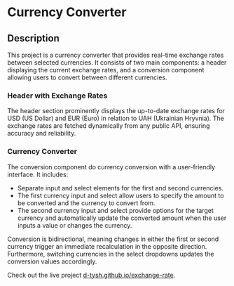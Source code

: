 # Currency Converter

## Description

This project is a currency converter that provides real-time exchange rates between selected currencies. It consists of two main components: a header displaying the current exchange rates, and a conversion component allowing users to convert between different currencies.

### Header with Exchange Rates

The header section prominently displays the up-to-date exchange rates for USD (US Dollar) and EUR (Euro) in relation to UAH (Ukrainian Hryvnia). The exchange rates are fetched dynamically from any public API, ensuring accuracy and reliability.

### Currency Converter

The conversion component do currency conversion with a user-friendly interface. It includes:

- Separate input and select elements for the first and second currencies.
- The first currency input and select allow users to specify the amount to be converted and the currency to convert from.
- The second currency input and select provide options for the target currency and automatically update the converted amount when the user inputs a value or changes the currency.

Conversion is bidirectional, meaning changes in either the first or second currency trigger an immediate recalculation in the opposite direction. Furthermore, switching currencies in the select dropdowns updates the conversion values accordingly.

Check out the live project [d-tysh.github.io/exchange-rate](https://d-tysh.github.io/exchange-rate/).